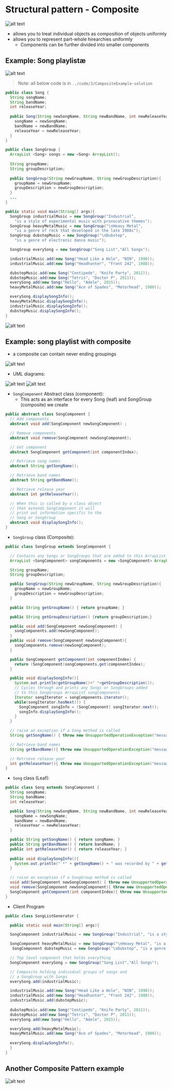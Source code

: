 # Structural pattern - Composite

![alt text](../img/3/compositepattern.png)

- allows you to treat individual objects as composition of objects uniformly
- allows you to represent part-whole hirearchies uniformly
  - Components can be further divided into smaller components

## Example: Song playlistæ

![alt text](../img/3/musicplaylist.png)

> Note: all below code is in `../code/3/CompositeExample-solution`


```Java
public class Song {
  String songName;
  String bandName;
  int releaseYear;
  
  public Song(String newSongName, String newBandName, int newReleaseYear){
    songName = newSongName;
    bandName = newBandName;
    releaseYear = newReleaseYear;
  }
}

public class SongGroup {
  ArrayList <Song> songs = new <Song> ArrayList();
  
  String groupName;
  String groupDescription;
  
  public SongGroup(String newGroupName, String newGroupDescription){
    groupName = newGroupName;
    groupDescription = newGroupDescription;
  }
  ...
}

public static void main(String[] args){
  SongGroup industrialMusic = new SongGroup("Industrial",
    "is a style of experimental music with provocative themes");
  SongGroup heavyMetalMusic = new SongGroup("\nHeavy Metal",
    "is a genre of rock that developed in the late 1960s");
  SongGroup dubstepMusic = new SongGroup("\nDubstep",
    "is a genre of electronic dance music");

  SongGroup everySong = new SongGroup("Song List","All Songs");

  industrialMusic.add(new Song("Head Like a Hole", "NIN", 1990));
  industrialMusic.add(new Song("Headhunter", "Front 242", 1988));

  dubstepMusic.add(new Song("Centipede", "Knife Party", 2012));
  dubstepMusic.add(new Song("Tetris", "Doctor P", 2011));
  everySong.add(new Song("Hello", "Adele", 2015));
  heavyMetalMusic.add(new Song("Ace of Spades", "Motorhead", 1980));

  everySong.displaySongInfo();
  heavyMetalMusic.displaySongInfo();
  industrialMusic.displaySongInfo();
  dubstepMusic.displaySongInfo();
}

```

![alt text](../img/3/songplaylistwithoutcomposite.png)

## Example: song playlist with composite

- a composite can contain never ending groupings

![alt text](../img/3/neverending.png)

- UML diagrams:

![alt text](../img/3/playlistbaseuml.png)
![alt text](../img/3/playlistuml.png)

- `SongComponent` Abstract class (component):
  - This acts as an interface for every Song (leaf) and SongGroup (composite) we create

```Java
public abstract class SongComponent {
  // Add components
  abstract void add(SongComponent newSongComponent) ;

  // Remove components
  abstract void remove(SongComponent newSongComponent);

  // Get component
  abstract SongComponent getComponent(int componentIndex);

  // Retrieve song names
  abstract String getSongName();

  // Retrieve band names
  abstract String getBandName();

  // Retrieve release year
  abstract int getReleaseYear();

  // When this is called by a class object
  // that extends SongComponent it will
  // print out information specific to the
  // Song or SongGroup
  abstract void displaySongInfo();
}
```

- `SongGroup` class (Composite):

```Java
public class SongGroup extends SongComponent {

  // Contains any Songs or SongGroups that are added to this ArrayList
  ArrayList <SongComponent> songComponents = new <SongComponent> ArrayList();

  String groupName;
  String groupDescription;

  public SongGroup(String newGroupName, String newGroupDescription){
    groupName = newGroupName;
    groupDescription = newGroupDescription;
  }

  public String getGroupName() { return groupName; }

  public String getGroupDescription() {return groupDescription;}

  public void add(SongComponent newSongComponent) {
    songComponents.add(newSongComponent);
  }
  public void remove(SongComponent newSongComponent){
    songComponents.remove(newSongComponent);
  }

  public SongComponent getComponent(int componentIndex) {
    return (SongComponent)songComponents.get(componentIndex);
  }

  public void displaySongInfo(){
    System.out.println(getGroupName()+" "+getGroupDescription());
    // Cycles through and prints any Songs or SongGroups added
    // to this SongGroups ArrayList songComponents
    Iterator songIterator = songComponents.iterator();
    while(songIterator.hasNext()) {
      SongComponent songInfo = (SongComponent) songIterator.next();
      songInfo.displaySongInfo();
    }
  }

  // raise an exception if a Song method is called
  String getSongName() { throw new UnsupportedOperationException("message");}

  // Retrieve band names
  String getBandName(){ throw new UnsupportedOperationException("message");} ;

  // Retrieve release year
  int getReleaseYear(){ throw new UnsupportedOperationException("message");} ;
}

```

- `Song` class (Leaf):

```Java
public class Song extends SongComponent {
  String songName;
  String bandName;
  int releaseYear;

  public Song(String newSongName, String newBandName, int newReleaseYear){
    songName = newSongName;
    bandName = newBandName;
    releaseYear = newReleaseYear;
  }

  public String getSongName() { return songName; }
  public String getBandName() { return bandName; }
  public int getReleaseYear() { return releaseYear; }
  
  public void displaySongInfo(){
    System.out.println(" *" + getSongName() + " was recorded by " + getBandName() + " in " + getReleaseYear());
  }

  // raise an exception if a SongGroup method is called
  void add(SongComponent newSongComponent) { throw new UnsupportedOperationException("message");} ;
  void remove(SongComponent newSongComponent){ throw new UnsupportedOperationException("message");} ;
  SongComponent getComponent(int componentIndex){ throw new UnsupportedOperationException("message");} ;
}
```

- Client Program

```Java
public class SongListGenerator {

  public static void main(String[] args){

  SongComponent industrialMusic = new SongGroup("Industrial", "is a style of experimental music with provocative themes");

  SongComponent heavyMetalMusic = new SongGroup("\nHeavy Metal", "is a genre of rock that developed in the late 1960s");
   SongComponent dubstepMusic = new SongGroup("\nDubstep", "is a genre of electronic dance music");

  // Top level component that holds everything
  SongComponent everySong = new SongGroup("Song List","All Songs");

  // Composite holding individual groups of songs and
  // a SongGroup with Songs
  everySong.add(industrialMusic);

  industrialMusic.add(new Song("Head Like a Hole", "NIN", 1990));
  industrialMusic.add(new Song("Headhunter", "Front 242", 1988));
  industrialMusic.add(dubstepMusic);
  
  dubstepMusic.add(new Song("Centipede", "Knife Party", 2012));
  dubstepMusic.add(new Song("Tetris", "Doctor P", 2011));
  everySong.add(new Song("Hello", "Adele", 2015));

  everySong.add(heavyMetalMusic);
  heavyMetalMusic.add(new Song("Ace of Spades", "Motorhead", 1980));
  
  everySong.displaySongInfo();
  }
}
```

## Another Composite Pattern example

![alt text](../img/3/compositeimg.png)
